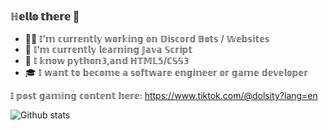 ### ℍ𝕖𝕝𝕝𝕠 𝕥𝕙𝕖𝕣𝕖 👋
- 👨‍💻 𝕀'𝕞 𝕔𝕦𝕣𝕣𝕖𝕟𝕥𝕝𝕪 𝕨𝕠𝕣𝕜𝕚𝕟𝕘 𝕠𝕟 𝔻𝕚𝕤𝕔𝕠𝕣𝕕 𝔹𝕠𝕥𝕤 / 𝕎𝕖𝕓𝕤𝕚𝕥𝕖𝕤
- 📝 𝕀'𝕞 𝕔𝕦𝕣𝕣𝕖𝕟𝕥𝕝𝕪 𝕝𝕖𝕒𝕣𝕟𝕚𝕟𝕘 𝕁𝕒𝕧𝕒 𝕊𝕔𝕣𝕚𝕡𝕥
- 🥸 𝕀 𝕜𝕟𝕠𝕨 𝕡𝕪𝕥𝕙𝕠𝕟𝟛,𝕒𝕟𝕕 ℍ𝕋𝕄𝕃𝟝/ℂ𝕊𝕊𝟛
- 🎓 𝕀 𝕨𝕒𝕟𝕥 𝕥𝕠 𝕓𝕖𝕔𝕠𝕞𝕖 𝕒 𝕤𝕠𝕗𝕥𝕨𝕒𝕣𝕖 𝕖𝕟𝕘𝕚𝕟𝕖𝕖𝕣 𝕠𝕣 𝕘𝕒𝕞𝕖 𝕕𝕖𝕧𝕖𝕝𝕠𝕡𝕖𝕣

𝕀 𝕡𝕠𝕤𝕥 𝕘𝕒𝕞𝕚𝕟𝕘 𝕔𝕠𝕟𝕥𝕖𝕟𝕥 𝕙𝕖𝕣𝕖: https://www.tiktok.com/@dolsity?lang=en

![Github stats](https://github-readme-stats.vercel.app/api?username=Dolsity)
